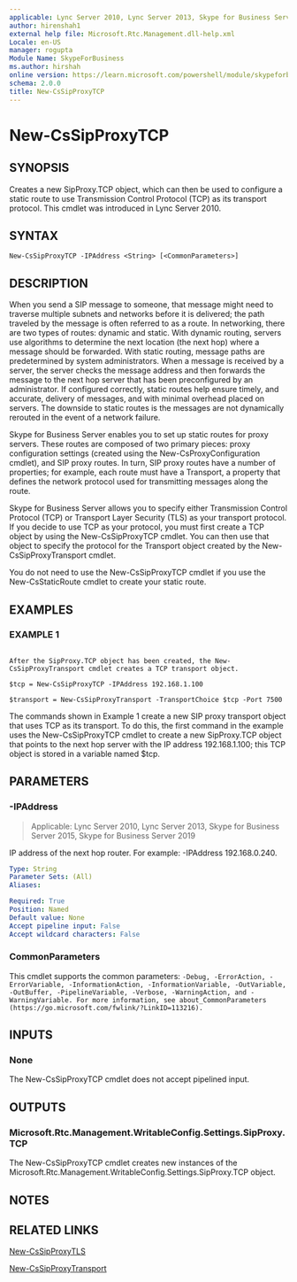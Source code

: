 ```yaml
---
applicable: Lync Server 2010, Lync Server 2013, Skype for Business Server 2015, Skype for Business Server 2019
author: hirenshah1
external help file: Microsoft.Rtc.Management.dll-help.xml
Locale: en-US
manager: rogupta
Module Name: SkypeForBusiness
ms.author: hirshah
online version: https://learn.microsoft.com/powershell/module/skypeforbusiness/new-cssipproxytcp
schema: 2.0.0
title: New-CsSipProxyTCP
---
```


# New-CsSipProxyTCP

## SYNOPSIS

Creates a new SipProxy.TCP object, which can then be used to configure a static route to use Transmission Control Protocol (TCP) as its transport protocol.
This cmdlet was introduced in Lync Server 2010.



## SYNTAX

```
New-CsSipProxyTCP -IPAddress <String> [<CommonParameters>]
```

## DESCRIPTION

When you send a SIP message to someone, that message might need to traverse multiple subnets and networks before it is delivered; the path traveled by the message is often referred to as a route.
In networking, there are two types of routes: dynamic and static.
With dynamic routing, servers use algorithms to determine the next location (the next hop) where a message should be forwarded.
With static routing, message paths are predetermined by system administrators.
When a message is received by a server, the server checks the message address and then forwards the message to the next hop server that has been preconfigured by an administrator.
If configured correctly, static routes help ensure timely, and accurate, delivery of messages, and with minimal overhead placed on servers.
The downside to static routes is the messages are not dynamically rerouted in the event of a network failure.

Skype for Business Server enables you to set up static routes for proxy servers.
These routes are composed of two primary pieces: proxy configuration settings (created using the New-CsProxyConfiguration cmdlet), and SIP proxy routes.
In turn, SIP proxy routes have a number of properties; for example, each route must have a Transport, a property that defines the network protocol used for transmitting messages along the route.

Skype for Business Server allows you to specify either Transmission Control Protocol (TCP) or Transport Layer Security (TLS) as your transport protocol.
If you decide to use TCP as your protocol, you must first create a TCP object by using the New-CsSipProxyTCP cmdlet.
You can then use that object to specify the protocol for the Transport object created by the New-CsSipProxyTransport cmdlet.

You do not need to use the New-CsSipProxyTCP cmdlet if you use the New-CsStaticRoute cmdlet to create your static route.



## EXAMPLES

### EXAMPLE 1
```

After the SipProxy.TCP object has been created, the New-CsSipProxyTransport cmdlet creates a TCP transport object.

$tcp = New-CsSipProxyTCP -IPAddress 192.168.1.100

$transport = New-CsSipProxyTransport -TransportChoice $tcp -Port 7500
```

The commands shown in Example 1 create a new SIP proxy transport object that uses TCP as its transport.
To do this, the first command in the example uses the New-CsSipProxyTCP cmdlet to create a new SipProxy.TCP object that points to the next hop server with the IP address 192.168.1.100; this TCP object is stored in a variable named $tcp.


## PARAMETERS

### -IPAddress

> Applicable: Lync Server 2010, Lync Server 2013, Skype for Business Server 2015, Skype for Business Server 2019

IP address of the next hop router.
For example: -IPAddress 192.168.0.240.

```yaml
Type: String
Parameter Sets: (All)
Aliases:

Required: True
Position: Named
Default value: None
Accept pipeline input: False
Accept wildcard characters: False
```

### CommonParameters
This cmdlet supports the common parameters: `-Debug, -ErrorAction, -ErrorVariable, -InformationAction, -InformationVariable, -OutVariable, -OutBuffer, -PipelineVariable, -Verbose, -WarningAction, and -WarningVariable. For more information, see about_CommonParameters (https://go.microsoft.com/fwlink/?LinkID=113216).`

## INPUTS

### None
The New-CsSipProxyTCP cmdlet does not accept pipelined input.

## OUTPUTS

### Microsoft.Rtc.Management.WritableConfig.Settings.SipProxy.TCP
The New-CsSipProxyTCP cmdlet creates new instances of the Microsoft.Rtc.Management.WritableConfig.Settings.SipProxy.TCP object.

## NOTES

## RELATED LINKS

[New-CsSipProxyTLS](New-CsSipProxyTLS.md)

[New-CsSipProxyTransport](New-CsSipProxyTransport.md)
